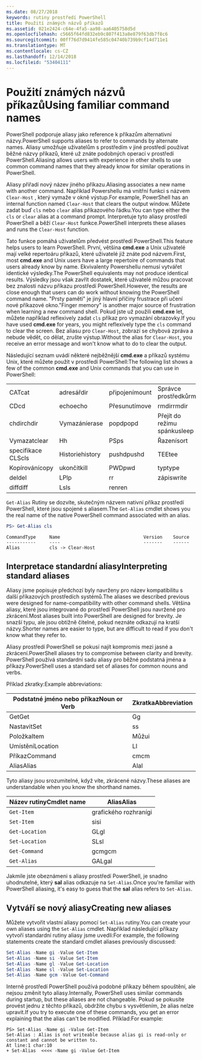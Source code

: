 ```yaml
---
ms.date: 08/27/2018
keywords: rutiny prostředí PowerShell
title: Použití známých názvů příkazů
ms.assetid: 021e2424-c64e-4fa5-aa98-aa6405758d5d
ms.openlocfilehash: c5665f64fd832eb9c807f413a8e879f63db7f8c6
ms.sourcegitcommit: 00ff76d7d9414fe585c04740b739b9cf14d711e1
ms.translationtype: MT
ms.contentlocale: cs-CZ
ms.lasthandoff: 12/14/2018
ms.locfileid: "53404111"
---
```

# <a name="using-familiar-command-names"></a><span data-ttu-id="a79c6-103">Použití známých názvů příkazů</span><span class="sxs-lookup"><span data-stu-id="a79c6-103">Using familiar command names</span></span>

<span data-ttu-id="a79c6-104">PowerShell podporuje aliasy jako reference k příkazům alternativní názvy.</span><span class="sxs-lookup"><span data-stu-id="a79c6-104">PowerShell supports aliases to refer to commands by alternate names.</span></span> <span data-ttu-id="a79c6-105">Aliasy umožňuje uživatelům s prostředím v jiné prostředí používat běžné názvy příkazů, které už znáte podobných operací v prostředí PowerShell.</span><span class="sxs-lookup"><span data-stu-id="a79c6-105">Aliasing allows users with experience in other shells to use common command names that they already know for similar operations in PowerShell.</span></span>

<span data-ttu-id="a79c6-106">Aliasy přiřadí nový název jiného příkazu.</span><span class="sxs-lookup"><span data-stu-id="a79c6-106">Aliasing associates a new name with another command.</span></span> <span data-ttu-id="a79c6-107">Například Powershellu má vnitřní funkci s názvem `Clear-Host` , který vymaže v okně výstup.</span><span class="sxs-lookup"><span data-stu-id="a79c6-107">For example, PowerShell has an internal function named `Clear-Host` that clears the output window.</span></span> <span data-ttu-id="a79c6-108">Můžete zadat buď `cls` nebo `clear` alias příkazového řádku.</span><span class="sxs-lookup"><span data-stu-id="a79c6-108">You can type either the `cls` or `clear` alias at a command prompt.</span></span> <span data-ttu-id="a79c6-109">Interpretuje tyto aliasy prostředí PowerShell a běží `Clear-Host` funkce.</span><span class="sxs-lookup"><span data-stu-id="a79c6-109">PowerShell interprets these aliases and runs the `Clear-Host` function.</span></span>

<span data-ttu-id="a79c6-110">Tato funkce pomáhá uživatelům předvést prostředí PowerShell.</span><span class="sxs-lookup"><span data-stu-id="a79c6-110">This feature helps users to learn PowerShell.</span></span> <span data-ttu-id="a79c6-111">První, většina **cmd.exe** a Unix uživatelé mají velké repertoáru příkazů, které uživatelé již znáte pod názvem.</span><span class="sxs-lookup"><span data-stu-id="a79c6-111">First, most **cmd.exe** and Unix users have a large repertoire of commands that users already know by name.</span></span> <span data-ttu-id="a79c6-112">Ekvivalenty Powershellu nemusí vytvářet identické výsledky.</span><span class="sxs-lookup"><span data-stu-id="a79c6-112">The PowerShell equivalents may not produce identical results.</span></span> <span data-ttu-id="a79c6-113">Výsledky jsou však zavřít dostatek, které uživatelé můžou pracovat bez znalosti názvu příkazu prostředí PowerShell.</span><span class="sxs-lookup"><span data-stu-id="a79c6-113">However, the results are close enough that users can do work without knowing the PowerShell command name.</span></span> <span data-ttu-id="a79c6-114">"Prsty paměti" je jiný hlavní příčiny frustrace při učení nové příkazové okno.</span><span class="sxs-lookup"><span data-stu-id="a79c6-114">"Finger memory" is another major source of frustration when learning a new command shell.</span></span> <span data-ttu-id="a79c6-115">Pokud jste už použili **cmd.exe** let, můžete například reflexively zadat `cls` příkaz pro vymazání obrazovky.</span><span class="sxs-lookup"><span data-stu-id="a79c6-115">If you have used **cmd.exe** for years, you might reflexively type the `cls` command to clear the screen.</span></span> <span data-ttu-id="a79c6-116">Bez aliasu pro `Clear-Host`, zobrazí se chybová zpráva a nebude vědět, co dělat, zrušte výstup.</span><span class="sxs-lookup"><span data-stu-id="a79c6-116">Without the alias for `Clear-Host`, you receive an error message and won't know what to do to clear the output.</span></span>

<span data-ttu-id="a79c6-117">Následující seznam uvádí některé nejběžnější **cmd.exe** a příkazů systému Unix, které můžete použít v prostředí PowerShell:</span><span class="sxs-lookup"><span data-stu-id="a79c6-117">The following list shows a few of the common **cmd.exe** and Unix commands that you can use in PowerShell:</span></span>

|||||
|-|-|-|-|
|<span data-ttu-id="a79c6-118">CAT</span><span class="sxs-lookup"><span data-stu-id="a79c6-118">cat</span></span>|<span data-ttu-id="a79c6-119">adresář</span><span class="sxs-lookup"><span data-stu-id="a79c6-119">dir</span></span>|<span data-ttu-id="a79c6-120">připojení</span><span class="sxs-lookup"><span data-stu-id="a79c6-120">mount</span></span>|<span data-ttu-id="a79c6-121">Správce prostředků</span><span class="sxs-lookup"><span data-stu-id="a79c6-121">rm</span></span>|
|<span data-ttu-id="a79c6-122">CD</span><span class="sxs-lookup"><span data-stu-id="a79c6-122">cd</span></span>|<span data-ttu-id="a79c6-123">echo</span><span class="sxs-lookup"><span data-stu-id="a79c6-123">echo</span></span>|<span data-ttu-id="a79c6-124">Přesunutí</span><span class="sxs-lookup"><span data-stu-id="a79c6-124">move</span></span>|<span data-ttu-id="a79c6-125">rmdir</span><span class="sxs-lookup"><span data-stu-id="a79c6-125">rmdir</span></span>|
|<span data-ttu-id="a79c6-126">chdir</span><span class="sxs-lookup"><span data-stu-id="a79c6-126">chdir</span></span>|<span data-ttu-id="a79c6-127">Vymazání</span><span class="sxs-lookup"><span data-stu-id="a79c6-127">erase</span></span>|<span data-ttu-id="a79c6-128">popd</span><span class="sxs-lookup"><span data-stu-id="a79c6-128">popd</span></span>|<span data-ttu-id="a79c6-129">Přejít do režimu spánku</span><span class="sxs-lookup"><span data-stu-id="a79c6-129">sleep</span></span>|
|<span data-ttu-id="a79c6-130">Vymazat</span><span class="sxs-lookup"><span data-stu-id="a79c6-130">clear</span></span>|<span data-ttu-id="a79c6-131">H</span><span class="sxs-lookup"><span data-stu-id="a79c6-131">h</span></span>|<span data-ttu-id="a79c6-132">PS</span><span class="sxs-lookup"><span data-stu-id="a79c6-132">ps</span></span>|<span data-ttu-id="a79c6-133">Řazení</span><span class="sxs-lookup"><span data-stu-id="a79c6-133">sort</span></span>|
|<span data-ttu-id="a79c6-134">specifikace CLS</span><span class="sxs-lookup"><span data-stu-id="a79c6-134">cls</span></span>|<span data-ttu-id="a79c6-135">Historie</span><span class="sxs-lookup"><span data-stu-id="a79c6-135">history</span></span>|<span data-ttu-id="a79c6-136">pushd</span><span class="sxs-lookup"><span data-stu-id="a79c6-136">pushd</span></span>|<span data-ttu-id="a79c6-137">TEE</span><span class="sxs-lookup"><span data-stu-id="a79c6-137">tee</span></span>|
|<span data-ttu-id="a79c6-138">Kopírování</span><span class="sxs-lookup"><span data-stu-id="a79c6-138">copy</span></span>|<span data-ttu-id="a79c6-139">ukončit</span><span class="sxs-lookup"><span data-stu-id="a79c6-139">kill</span></span>|<span data-ttu-id="a79c6-140">PWD</span><span class="sxs-lookup"><span data-stu-id="a79c6-140">pwd</span></span>|<span data-ttu-id="a79c6-141">typ</span><span class="sxs-lookup"><span data-stu-id="a79c6-141">type</span></span>|
|<span data-ttu-id="a79c6-142">del</span><span class="sxs-lookup"><span data-stu-id="a79c6-142">del</span></span>|<span data-ttu-id="a79c6-143">LP</span><span class="sxs-lookup"><span data-stu-id="a79c6-143">lp</span></span>|<span data-ttu-id="a79c6-144">r</span><span class="sxs-lookup"><span data-stu-id="a79c6-144">r</span></span>|<span data-ttu-id="a79c6-145">zápis</span><span class="sxs-lookup"><span data-stu-id="a79c6-145">write</span></span>|
|<span data-ttu-id="a79c6-146">diff</span><span class="sxs-lookup"><span data-stu-id="a79c6-146">diff</span></span>|<span data-ttu-id="a79c6-147">Ls</span><span class="sxs-lookup"><span data-stu-id="a79c6-147">ls</span></span>|<span data-ttu-id="a79c6-148">ren</span><span class="sxs-lookup"><span data-stu-id="a79c6-148">ren</span></span>||

<span data-ttu-id="a79c6-149">`Get-Alias` Rutiny se dozvíte, skutečným názvem nativní příkaz prostředí PowerShell, které jsou spojené s aliasem.</span><span class="sxs-lookup"><span data-stu-id="a79c6-149">The `Get-Alias` cmdlet shows you the real name of the native PowerShell command associated with an alias.</span></span>

```powershell
PS> Get-Alias cls
```

```Output
CommandType     Name                               Version    Source
-----------     ----                               -------    ------
Alias           cls -> Clear-Host
```

## <a name="interpreting-standard-aliases"></a><span data-ttu-id="a79c6-150">Interpretace standardní aliasy</span><span class="sxs-lookup"><span data-stu-id="a79c6-150">Interpreting standard aliases</span></span>

<span data-ttu-id="a79c6-151">Aliasy jsme popisuje předchozí byly navrženy pro název kompatibilitu s další příkazových prostředích systémů.</span><span class="sxs-lookup"><span data-stu-id="a79c6-151">The aliases we described previous were designed for name-compatibility with other command shells.</span></span>
<span data-ttu-id="a79c6-152">Většina aliasy, které jsou integrované do prostředí PowerShell jsou navržené pro zkrácení.</span><span class="sxs-lookup"><span data-stu-id="a79c6-152">Most aliases built into PowerShell are designed for brevity.</span></span> <span data-ttu-id="a79c6-153">Je snazší typu, ale jsou obtížně čitelné, pokud neznáte odkazují na kratší názvy.</span><span class="sxs-lookup"><span data-stu-id="a79c6-153">Shorter names are easier to type, but are difficult to read if you don't know what they refer to.</span></span>

<span data-ttu-id="a79c6-154">Aliasy prostředí PowerShell se pokusí najít kompromis mezi jasné a zkrácení.</span><span class="sxs-lookup"><span data-stu-id="a79c6-154">PowerShell aliases try to compromise between clarity and brevity.</span></span> <span data-ttu-id="a79c6-155">PowerShell používá standardní sadu aliasy pro běžné podstatná jména a příkazy.</span><span class="sxs-lookup"><span data-stu-id="a79c6-155">PowerShell uses a standard set of aliases for common nouns and verbs.</span></span>

<span data-ttu-id="a79c6-156">Příklad zkratky:</span><span class="sxs-lookup"><span data-stu-id="a79c6-156">Example abbreviations:</span></span>

| <span data-ttu-id="a79c6-157">Podstatné jméno nebo příkaz</span><span class="sxs-lookup"><span data-stu-id="a79c6-157">Noun or Verb</span></span> | <span data-ttu-id="a79c6-158">Zkratka</span><span class="sxs-lookup"><span data-stu-id="a79c6-158">Abbreviation</span></span> |
|--------------|--------------|
| <span data-ttu-id="a79c6-159">Get</span><span class="sxs-lookup"><span data-stu-id="a79c6-159">Get</span></span>          | <span data-ttu-id="a79c6-160">G</span><span class="sxs-lookup"><span data-stu-id="a79c6-160">g</span></span>            |
| <span data-ttu-id="a79c6-161">Nastavit</span><span class="sxs-lookup"><span data-stu-id="a79c6-161">Set</span></span>          | <span data-ttu-id="a79c6-162">s</span><span class="sxs-lookup"><span data-stu-id="a79c6-162">s</span></span>            |
| <span data-ttu-id="a79c6-163">Položka</span><span class="sxs-lookup"><span data-stu-id="a79c6-163">Item</span></span>         | <span data-ttu-id="a79c6-164">Můžu</span><span class="sxs-lookup"><span data-stu-id="a79c6-164">i</span></span>            |
| <span data-ttu-id="a79c6-165">Umístění</span><span class="sxs-lookup"><span data-stu-id="a79c6-165">Location</span></span>     | <span data-ttu-id="a79c6-166">L</span><span class="sxs-lookup"><span data-stu-id="a79c6-166">l</span></span>            |
| <span data-ttu-id="a79c6-167">Příkaz</span><span class="sxs-lookup"><span data-stu-id="a79c6-167">Command</span></span>      | <span data-ttu-id="a79c6-168">cm</span><span class="sxs-lookup"><span data-stu-id="a79c6-168">cm</span></span>           |
| <span data-ttu-id="a79c6-169">Alias</span><span class="sxs-lookup"><span data-stu-id="a79c6-169">Alias</span></span>        | <span data-ttu-id="a79c6-170">Al</span><span class="sxs-lookup"><span data-stu-id="a79c6-170">al</span></span>           |

<span data-ttu-id="a79c6-171">Tyto aliasy jsou srozumitelné, když víte, zkrácené názvy.</span><span class="sxs-lookup"><span data-stu-id="a79c6-171">These aliases are understandable when you know the shorthand names.</span></span>

| <span data-ttu-id="a79c6-172">Název rutiny</span><span class="sxs-lookup"><span data-stu-id="a79c6-172">Cmdlet name</span></span>    | <span data-ttu-id="a79c6-173">Alias</span><span class="sxs-lookup"><span data-stu-id="a79c6-173">Alias</span></span> |
|----------------|-------|
| `Get-Item `    | <span data-ttu-id="a79c6-174">grafického rozhraní</span><span class="sxs-lookup"><span data-stu-id="a79c6-174">gi</span></span>    |
| `Set-Item`     | <span data-ttu-id="a79c6-175">si</span><span class="sxs-lookup"><span data-stu-id="a79c6-175">si</span></span>    |
| `Get-Location` | <span data-ttu-id="a79c6-176">GL</span><span class="sxs-lookup"><span data-stu-id="a79c6-176">gl</span></span>    |
| `Set-Location` | <span data-ttu-id="a79c6-177">SL</span><span class="sxs-lookup"><span data-stu-id="a79c6-177">sl</span></span>    |
| `Get-Command`  | <span data-ttu-id="a79c6-178">gcm</span><span class="sxs-lookup"><span data-stu-id="a79c6-178">gcm</span></span>   |
| `Get-Alias`    | <span data-ttu-id="a79c6-179">GAL</span><span class="sxs-lookup"><span data-stu-id="a79c6-179">gal</span></span>   |

<span data-ttu-id="a79c6-180">Jakmile jste obeznámeni s aliasy prostředí PowerShell, je snadno uhodnutelné, který **sal** alias odkazuje na `Set-Alias`.</span><span class="sxs-lookup"><span data-stu-id="a79c6-180">Once you're familiar with PowerShell aliasing, it's easy to guess that the **sal** alias refers to `Set-Alias`.</span></span>

## <a name="creating-new-aliases"></a><span data-ttu-id="a79c6-181">Vytváří se nový aliasy</span><span class="sxs-lookup"><span data-stu-id="a79c6-181">Creating new aliases</span></span>

<span data-ttu-id="a79c6-182">Můžete vytvořit vlastní aliasy pomocí `Set-Alias` rutiny.</span><span class="sxs-lookup"><span data-stu-id="a79c6-182">You can create your own aliases using the `Set-Alias` cmdlet.</span></span> <span data-ttu-id="a79c6-183">Například následující příkazy vytvoří standardní rutiny aliasy jsme uvedli:</span><span class="sxs-lookup"><span data-stu-id="a79c6-183">For example, the following statements create the standard cmdlet aliases previously discussed:</span></span>

```powershell
Set-Alias -Name gi -Value Get-Item
Set-Alias -Name si -Value Set-Item
Set-Alias -Name gl -Value Get-Location
Set-Alias -Name sl -Value Set-Location
Set-Alias -Name gcm -Value Get-Command
```

<span data-ttu-id="a79c6-184">Interně prostředí PowerShell používá podobné příkazy během spouštění, ale nejsou změnit tyto aliasy.</span><span class="sxs-lookup"><span data-stu-id="a79c6-184">Internally, PowerShell uses similar commands during startup, but these aliases are not changeable.</span></span>
<span data-ttu-id="a79c6-185">Pokud se pokusíte provést jednu z těchto příkazů, obdržíte chybu s vysvětlením, že alias nelze upravit.</span><span class="sxs-lookup"><span data-stu-id="a79c6-185">If you try to execute one of these commands, you get an error explaining that the alias can't be modified.</span></span> <span data-ttu-id="a79c6-186">Příklad:</span><span class="sxs-lookup"><span data-stu-id="a79c6-186">For example:</span></span>

```
PS> Set-Alias -Name gi -Value Get-Item
Set-Alias : Alias is not writeable because alias gi is read-only or constant and cannot be written to.
At line:1 char:10
+ Set-Alias  <<<< -Name gi -Value Get-Item
```